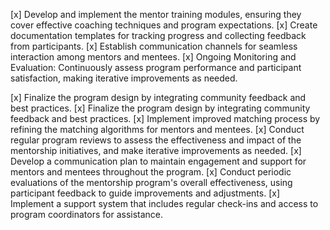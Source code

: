 [x] Develop and implement the mentor training modules, ensuring they cover effective coaching techniques and program expectations.
[x] Create documentation templates for tracking progress and collecting feedback from participants.
[x] Establish communication channels for seamless interaction among mentors and mentees.
[x] Ongoing Monitoring and Evaluation: Continuously assess program performance and participant satisfaction, making iterative improvements as needed.

[x] Finalize the program design by integrating community feedback and best practices.
[x] Finalize the program design by integrating community feedback and best practices.
[x] Implement improved matching process by refining the matching algorithms for mentors and mentees.
[x] Conduct regular program reviews to assess the effectiveness and impact of the mentorship initiatives, and make iterative improvements as needed.
[x] Develop a communication plan to maintain engagement and support for mentors and mentees throughout the program.
[x] Conduct periodic evaluations of the mentorship program's overall effectiveness, using participant feedback to guide improvements and adjustments.
[x] Implement a support system that includes regular check-ins and access to program coordinators for assistance.